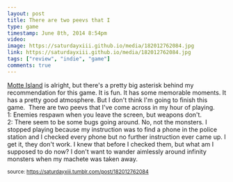 ```yaml
---
layout: post
title: There are two peevs that I
type: game
timestamp: June 8th, 2014 8:54pm
video: 
image: https://saturdayxiii.github.io/media/182012762084.jpg
link: https://saturdayxiii.github.io/media/182012762084.jpg
tags: ["review", "indie", "game"]
comments: true
---
```


<a href="https://store.steampowered.com/app/291290/Motte_Island/" target="_blank">Motte Island</a> is alright, but there's a pretty big 
asterisk
 behind my recommendation for this game. It is fun. It has some memorable moments. It has a pretty good atmosphere. But I don't think I'm going to finish this game. 
There are two peevs that I've come across in my hour of playing. <br/>1: Enemies respawn when you leave the screen, but weapons don't. <br/>2: There seem to be some bugs going around. No, not the monsters. I stopped playing because my instruction was to find a phone in the police station and I checked every phone but no further instruction ever came up. I get it, they don't work. I knew that before I checked them, but what am I supposed to do now? I don't want to wander aimlessly around infinity monsters when my machete was taken away. 
 
  
<small>source: https://saturdayxiii.tumblr.com/post/182012762084</small>